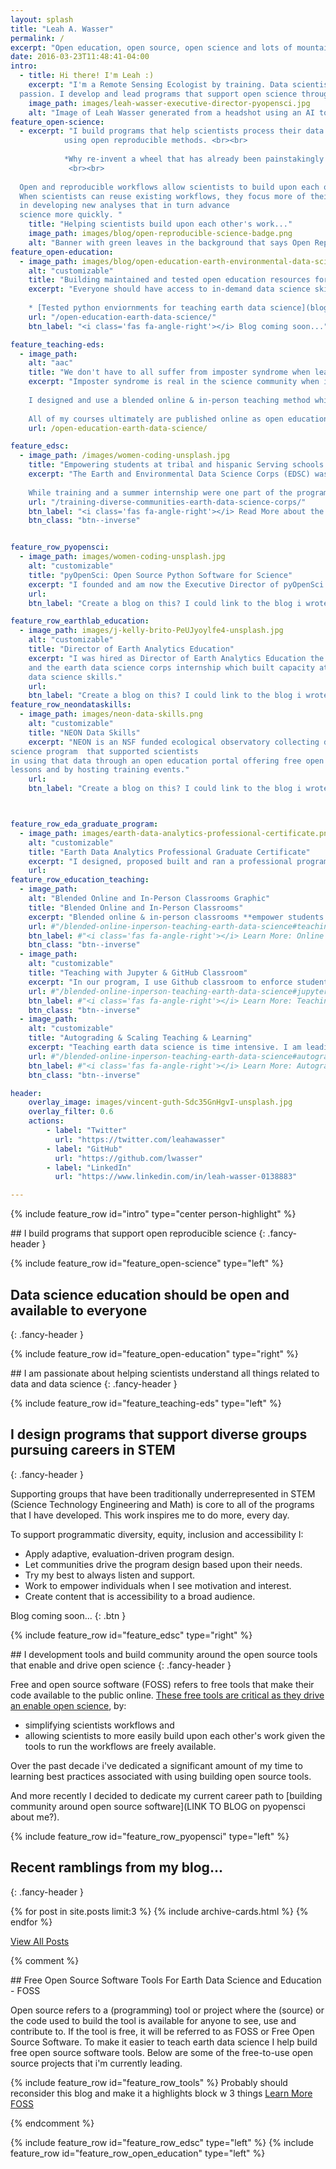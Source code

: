 ```yaml
---
layout: splash
title: "Leah A. Wasser"
permalink: /
excerpt: "Open education, open source, open science and lots of mountains and running."
date: 2016-03-23T11:48:41-04:00
intro:
  - title: Hi there! I'm Leah :)
    excerpt: "I'm a Remote Sensing Ecologist by training. Data scientist and educator by 
  passion. I develop and lead programs that support open science through community building, outreach and education. I am also an avid long distance mountain trail runner."
    image_path: images/leah-wasser-executive-director-pyopensci.jpg
    alt: "Image of Leah Wasser generated from a headshot using an AI tool."
feature_open-science: 
  - excerpt: "I build programs that help scientists process their data more efficiently 
            using open reproducible methods. <br><br>
            
            *Why re-invent a wheel that has already been painstakingly created?*
             <br><br>
  
  Open and reproducible workflows allow scientists to build upon each others work. 
  When scientists can reuse existing workflows, they focus more of their time 
  in developing new analyses that in turn advance 
  science more quickly. "
    title: "Helping scientists build upon each other's work..."
    image_path: images/blog/open-reproducible-science-badge.png
    alt: "Banner with green leaves in the background that says Open Reproducible science allows scientists to build upon each others work."
feature_open-education:
  - image_path: images/blog/open-education-earth-environmental-data-science-card.png
    alt: "customizable"
    title: "Building maintained and tested open education resources for learning earth and environmental data science"
    excerpt: "Everyone should have access to in-demand data science skills. Publishing consistently maintained lessons and course materials online allows everyone with access to materials that will help them develop in job market demand skills.
    
    * [Tested python enviornments for teaching earth data science](blog/)"
    url: "/open-education-earth-data-science/"
    btn_label: "<i class='fas fa-angle-right'></i> Blog coming soon..."

feature_teaching-eds:
  - image_path:
    alt: "aac"
    title: "We don't have to all suffer from imposter syndrome when learning data science."
    excerpt: "Imposter syndrome is real in the science community when it comes to learning data science. I am passionate about helping people gain these valuable skills which are in high demand in today's job market. <br><br>
    
    I designed and use a blended online & in-person teaching method which **empowers students to chose the learning approach that best suits their needs**. 
    
    All of my courses ultimately are published online as open education resources because not everyone has the resources to attend a college to learn these skills."
    url: /open-education-earth-data-science/

feature_edsc:
  - image_path: /images/women-coding-unsplash.jpg
    title: "Empowering students at tribal and hispanic Serving schools with Earth and Environmental Data Science Skills"
    excerpt: "The Earth and Environmental Data Science Corps (EDSC) was a funded NSF-HDR program that I designed and developed. The goal: to build build capacity to teach and to learn earth and environmental data science skills at tribal and hispanic serving institutions. 
    
    While training and a summer internship were one part of the program, I believe that training alone is not enough. The program sought to empower faculty at institutions to add data intensive curriculum to their courses. The core of the program included a summer program where we provided training to faculty and students in open, reproducible earth and environmental data science skills. The program supported faculty in both learning the skills and adding it to their existing courses. "
    url: "/training-diverse-communities-earth-data-science-corps/"
    btn_label: "<i class='fas fa-angle-right'></i> Read More about the EDSC program"
    btn_class: "btn--inverse"


feature_row_pyopensci:
  - image_path: images/women-coding-unsplash.jpg
    alt: "customizable"
    title: "pyOpenSci: Open Source Python Software for Science"
    excerpt: "I founded and am now the Executive Director of pyOpenSci - a diverse, global community that supports the Python tools that drive open science through open peer review, training and mentorship. I am incredibly excited to be building this community and look forward to writing about the experience as I learn."
    url:
    btn_label: "Create a blog on this? I could link to the blog i wrote on the pyos website too for now"

feature_row_earthlab_education:
  - image_path: images/j-kelly-brito-PeUJyoylfe4-unsplash.jpg
    alt: "customizable"
    title: "Director of Earth Analytics Education"
    excerpt: "I was hired as Director of Earth Analytics Education the earth analytics education program which supported scientists using complect earth and environmental data to study environmental change. I created several programs here including the earthdatascience.org online education portal, a professional program in earth data analytics,
    and the earth data science corps internship which built capacity at tribal and hispanic serving colleges to teach and to learn earth and environmental 
    data science skills."
    url:
    btn_label: "Create a blog on this? I could link to the blog i wrote on the pyos website too for now"
feature_row_neondataskills:
  - image_path: images/neon-data-skills.png
    alt: "customizable"
    title: "NEON Data Skills"
    excerpt: "NEON is an NSF funded ecological observatory collecting data to support science. I build an earth and environmental data 
science program  that supported scientists
in using that data through an open education portal offering free open education
lessons and by hosting training events."
    url:
    btn_label: "Create a blog on this? I could link to the blog i wrote on the pyos website too for now"



feature_row_eda_graduate_program:
  - image_path: images/earth-data-analytics-professional-certificate.png
    alt: "customizable"
    title: "Earth Data Analytics Professional Graduate Certificate"
    excerpt: "I designed, proposed built and ran a professional program in earth data analytics at CU Boulder. I also developed content for and taught courses. While that program was tuition based and designed to financially support our program, course materials were published online as open education resources."
    url: 
feature_row_education_teaching:
  - image_path:
    alt: "Blended Online and In-Person Classrooms Graphic"
    title: "Blended Online and In-Person Classrooms"
    excerpt: "Blended online & in-person classrooms **empower students to chose the learning approach that best suits their needs**. All of our Earth Analytics courses give students the option to participant in class either asynchronously or synchronously online or in person. Materials are also published as open education resources."
    url: #"/blended-online-inperson-teaching-earth-data-science#teaching-in-blended-online-and-in-person-classrooms"
    btn_label: #"<i class='fas fa-angle-right'></i> Learn More: Online and In Person Learning"
    btn_class: "btn--inverse"
  - image_path:
    alt: "customizable"
    title: "Teaching with Jupyter & GitHub Classroom"
    excerpt: "In our program, I use Github classroom to enforce student skills associated with command line, `git`, sharing code and version control. JupyterHub running on Google Cloud is used to reduce the struggles associated with both setting up software and having sufficient computing resources on local student machines."
    url: #"/blended-online-inperson-teaching-earth-data-science#jupyter-jupyterhub-and-open-reproducible-science"
    btn_label: #"<i class='fas fa-angle-right'></i> Learn More: Teaching with GitHub & Jupyter"
    btn_class: "btn--inverse"
  - image_path:
    alt: "customizable"
    title: "Autograding & Scaling Teaching & Learning"
    excerpt: "Teaching earth data science is time intensive. I am leading development of workflows that reduce the time required to grade student assignments and also provide intermediate feedback to students. This effort involves contributing to existing community tools where possible in support of existing open source efforts."
    url: #"/blended-online-inperson-teaching-earth-data-science#autograding"
    btn_label: #"<i class='fas fa-angle-right'></i> Learn More: Autograding"
    btn_class: "btn--inverse"

header:
    overlay_image: images/vincent-guth-Sdc35GnHgvI-unsplash.jpg
    overlay_filter: 0.6
    actions:
        - label: "Twitter"
          url: "https://twitter.com/leahawasser"
        - label: "GitHub"
          url: "https://github.com/lwasser"
        - label: "LinkedIn"
          url: "https://www.linkedin.com/in/leah-wasser-0138883"

---
```



{% include feature_row id="intro" type="center person-highlight" %}

<div class="body__content-block" markdown="1">
## I build programs that support open reproducible science
{: .fancy-header }

{% include feature_row id="feature_open-science" type="left" %} 
</div>

<div class="container">
  <div class="wave"></div>
</div>


<div markdown="1" class="notice-white">
<div class="body__content-block" markdown="1">
<div markdown= "1" class="wide">

<!-- ground zero graphic on the left ??? -->
## Data science education should be open and available to everyone 
{: .fancy-header }

{% include feature_row id="feature_open-education" type="right" %}
</div>
</div>
</div>

<div class="container__white">
  <div class="wave__white"></div>
</div>

<div class="body__content-block" markdown="1">
## I am passionate about helping scientists understand all things related to data and data science
{: .fancy-header }

{% include feature_row id="feature_teaching-eds" type="left" %}

</div>

<div class="container">
  <div class="wave"></div>
</div>

<div markdown="1" class="notice-white">
<div class="body__content-block" markdown="1">
<div markdown= "1" class="wide">

<!-- ground zero graphic on the left ??? -->
## I design programs that support diverse groups pursuing careers in STEM 
{: .fancy-header }

Supporting groups that have been traditionally underrepresented in STEM (Science Technology Engineering and Math) is core to all of the programs that I have developed. This work inspires me to do more, every day. 

To support programmatic diversity, equity, inclusion and accessibility I:

* Apply adaptive, evaluation-driven program design.
* Let communities drive the program design based upon their needs. 
* Try my best to always listen and support.
* Work to empower individuals when I see motivation and interest.
* Create content that is accessibility to a broad audience.

Blog coming soon...
{: .btn } 

{% include feature_row id="feature_edsc" type="right" %}
</div>
</div>
</div>


<div class="container__white">
  <div class="wave__white"></div>
</div>

<div class="body__content-block" markdown="1">
## I development tools and build community around the open source tools that enable and drive open science
{: .fancy-header }

Free and open source software (FOSS) refers to free tools that make their code available to the public online. [These free tools are critical as they drive an enable open science](), by:

* simplifying scientists workflows and 
* allowing scientists to more easily build upon each other's work given the tools to run the workflows are freely available.

Over the past decade i've dedicated a significant amount of my time to learning best practices associated with using building open source tools.

And more recently I decided to dedicate my current career path to [building community around open source software](LINK TO BLOG on pyopensci about me?).

{% include feature_row id="feature_row_pyopensci" type="left" %}

</div>

<div class="container">
  <div class="wave"></div>
</div>

<div markdown="1" class="notice-white">
<div class="body__content-block" markdown="1">
<div markdown= "1" class="wide">

<!-- ground zero graphic on the left ??? -->
## Recent ramblings from my blog... 
{: .fancy-header }

<div class="blog__grid">
  {% for post in site.posts limit:3 %}
    {% include archive-cards.html %}
  {% endfor %}
</div>

<p><a href="/blog/" class="btn btn--info btn--large">View All Posts <i class="fa fa-4 fa-arrow-circle-right" aria-hidden="true"></i></a></p>
</div>

</div>
</div>
</div>

<div class="container__white">
  <div class="wave__white"></div>
</div>




{% comment %}
<div markdown="1" class="notice--primary">
## Free  Open Source Software Tools For Earth Data Science and Education - FOSS

Open source refers to a (programming) tool or project where the (source) or
the code used to build the tool is available for anyone to see, use and
contribute to. If the tool is free, it will be referred to as FOSS or Free Open
Source Software. To make it easier to teach earth data science I help build
free open source software tools. Below are some of the free-to-use open source
projects that i'm currently leading.

{% include feature_row id="feature_row_tools" %}
Probably should reconsider this blog and make it a highlights block w 3 things
[Learn More FOSS](/free-open-source-software-tools-for-science-foss/)
</div>
{% endcomment %}


{% include feature_row id="feature_row_edsc" type="left" %}
{% include feature_row id="feature_row_open_education" type="left" %}

<!-- I've built two programs in the past 10 years that support open 
science. Both programs emphasized:

* **Earth & Environmental Data Science Education:** Empowering people with technical, in workforce demand skills.  
* **Open Education:** Some programs require, others ensure  as many people as possible have access to learning materials and training
* **Diversity, Equity, Inclusion & Accessibility:** making sure that programs are accessible to different people with different backgrounds, globally.
</div>

{% include feature_row id="feature_row_earthlab_education" type="right" %}
{% include feature_row id="feature_row_neondataskills" type="right" %} -->

<!-- Open Science programs that are close to my heart 
 -->
<!-- TODO: would like to make the text in the columns a bit smaller>

<div markdown="1" class="notice-white">
<div class="body__content-block" markdown="1">
## Teaching approach and philosophy
{: .fancy-header}

Blended Online and In-Person Classrooms, Active Learning and Teaching

Through time, I have developed a teaching framework that combines active
learning, blended online and in-person student participation and cloud based
tools that support both teaching earth data science and scaling courses to
support more students.

{% include feature_row id="feature_row_education_teaching" %}

</div>
</div>


<!-- {% include feature_row id="feature_row_foss" type="left" %} -->


<!-- ## Professional graduate program development
{: .fancy-header }

{% include feature_row id="feature_row_eda_graduate_program" type="right" %}
 -->

